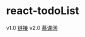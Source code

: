 # react-todoList
v1.0 [链接](https://www.jianshu.com/p/211ecf8ed34e)
v2.0 [慕课网](https://www.imooc.com/video/17566)
